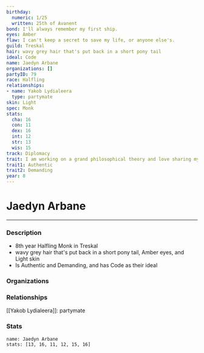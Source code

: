 ```yaml
---
birthday:
  numeric: 1/25
  written: 25th of Avanent
bond: I'll always remember my first ship.
eyes: Amber
flaw: I can't keep a secret to save my life, or anyone else's.
guild: Treskal
hair: wavy grey hair that's put back in a short pony tail
ideal: Code
name: Jaedyn Arbane
organizations: []
partyID: 79
race: Halfling
relationships:
- name: Yakob Lydialeera
  type: partymate
skin: Light
spec: Monk
stats:
  cha: 16
  con: 11
  dex: 16
  int: 12
  str: 13
  wis: 15
track: Diplomacy
trait: I am working on a grand philosophical theory and love sharing my ideas.
trait1: Authentic
trait2: Demanding
year: 8
---
```

# Jaedyn Arbane
---
### Description
- 8th year Halfling Monk in Treskal
- wavy grey hair that's put back in a short pony tail, Amber eyes, and Light skin
- Is Authentic and Demanding, and has Code as their ideal

### Organizations
### Relationships
[[Yakob Lydialeera]]: partymate
### Stats
```statblock
name: Jaedyn Arbane
stats: [13, 16, 11, 12, 15, 16]
```